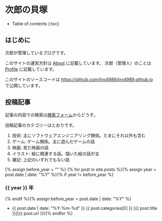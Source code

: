 # 次郎の貝塚

* Table of contents
{:toc}

## はじめに

次郎が管理しているブログです。

このサイトの運営方針は [About](/about) に記載しています。
次郎（管理人）のことは [Profile](/profile) に記載しています。

このサイトのソースコードは <https://github.com/jiro4989/jiro4989.github.io> で公開しています。

## 投稿記事

記事の内容での検索は[検索フォーム](https://github.com/search?q=repo%3Ajiro4989%2Fjiro4989.github.io+path%3A%2F%5E_posts%5C%2F%2F+&type=code)からどうぞ。

投稿記事のカテゴリーはとおりです。

1. 技術: 主にソフトウェアエンジニアリング関係。たまにそれ以外も含む
1. ゲーム: ゲーム関係。主に遊んだゲームの話
1. 映画: 見た映画の話
1. イラスト: 絵に関連する話。描いた絵の話が主
1. 雑記: 上記のいずれでもない話

<!-- textlint-disable -->
{% assign before_year = "" %}
{% for post in site.posts %}{% assign year = post.date | date: "%Y" %}{% if year != before_year %}

### {{ year }} 年
{% endif %}{% assign before_year = post.date | date: "%Y" %}
* {{ post.date | date: "%Y-%m-%d" }} {{ post.categories[0] }} [{{ post.title }}]({{ post.url }}){% endfor %}
<!-- textlint-enable -->
